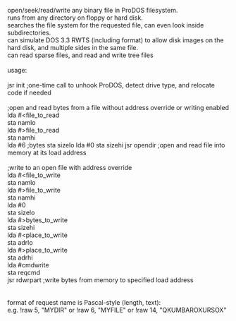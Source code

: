 open/seek/read/write any binary file in ProDOS filesystem.<br>
runs from any directory on floppy or hard disk.<br>
searches the file system for the requested file, can even look inside subdirectories.<br>
can simulate DOS 3.3 RWTS (including format) to allow disk images on the hard disk, and multiple sides in the same file.<br>
can read sparse files, and read and write tree files<br>
<br>
usage:<br>
<br>
jsr init ;one-time call to unhook ProDOS, detect drive type, and relocate code if needed<br>
<br>
;open and read bytes from a file without address override or writing enabled<br>
lda #<file_to_read<br>
sta namlo<br>
lda #>file_to_read<br>
sta namhi<br>
lda #6 ;bytes
sta sizelo
lda #0
sta sizehi
jsr opendir ;open and read file into memory at its load address<br>
<br>
;write to an open file with address override<br>
lda #<file_to_write<br>
sta namlo<br>
lda #>file_to_write<br>
sta namhi<br>
lda #0<br>
sta sizelo<br>
lda #>bytes_to_write<br>
sta sizehi<br>
lda #<place_to_write<br>
sta adrlo<br>
lda #>place_to_write<br>
sta adrhi<br>
lda #cmdwrite<br>
sta reqcmd<br>
jsr rdwrpart ;write bytes from memory to specified load address<br>
<br>
<br>
format of request name is Pascal-style (length, text):<br>
e.g. !raw 5, "MYDIR" or !raw 6, "MYFILE" or !raw 14, "QKUMBAROXURSOX"
